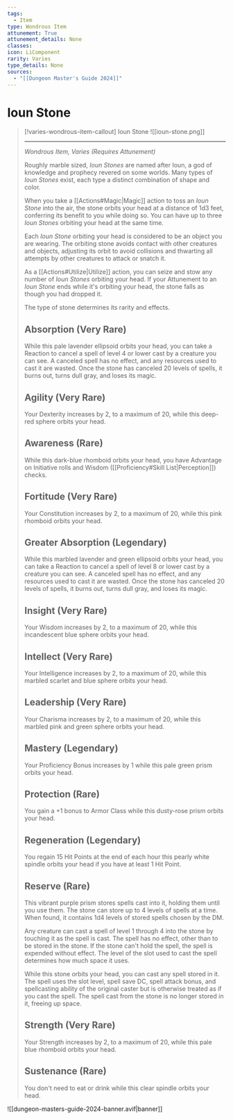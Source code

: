 ```yaml
---
tags:
  - Item
type: Wondrous Item
attunement: True
attunement_details: None
classes:
icon: LiComponent
rarity: Varies
type_details: None
sources: 
  - "[[Dungeon Master's Guide 2024]]"
---
```

# Ioun Stone
>[!varies-wondrous-item-callout] Ioun Stone
>![[ioun-stone.png]]
>
>-  - -
>_Wondrous Item, Varies (Requires Attunement)_
>
>Roughly marble sized, _Ioun Stones_ are named after Ioun, a god of knowledge and prophecy revered on some worlds. Many types of _Ioun Stones_ exist, each type a distinct combination of shape and color.
>
>When you take a [[Actions#Magic\|Magic]] action to toss an _Ioun Stone_ into the air, the stone orbits your head at a distance of 1d3 feet, conferring its benefit to you while doing so. You can have up to three _Ioun Stones_ orbiting your head at the same time.
>
>Each _Ioun Stone_ orbiting your head is considered to be an object you are wearing. The orbiting stone avoids contact with other creatures and objects, adjusting its orbit to avoid collisions and thwarting all attempts by other creatures to attack or snatch it.
>
>As a [[Actions#Utilize\|Utilize]] action, you can seize and stow any number of _Ioun Stones_ orbiting your head. If your Attunement to an _Ioun Stone_ ends while it's orbiting your head, the stone falls as though you had dropped it.
>
>The type of stone determines its rarity and effects.
>
>## Absorption (Very Rare)
>
>While this pale lavender ellipsoid orbits your head, you can take a Reaction to cancel a spell of level 4 or lower cast by a creature you can see. A canceled spell has no effect, and any resources used to cast it are wasted. Once the stone has canceled 20 levels of spells, it burns out, turns dull gray, and loses its magic.
>
>## Agility (Very Rare)
>
>Your Dexterity increases by 2, to a maximum of 20, while this deep-red sphere orbits your head.
>
>## Awareness (Rare)
>
>While this dark-blue rhomboid orbits your head, you have Advantage on Initiative rolls and Wisdom ([[Proficiency#Skill List\|Perception]]) checks.
>
>## Fortitude (Very Rare)
>
>Your Constitution increases by 2, to a maximum of 20, while this pink rhomboid orbits your head.
>
>## Greater Absorption (Legendary)
>
>While this marbled lavender and green ellipsoid orbits your head, you can take a Reaction to cancel a spell of level 8 or lower cast by a creature you can see. A canceled spell has no effect, and any resources used to cast it are wasted. Once the stone has canceled 20 levels of spells, it burns out, turns dull gray, and loses its magic.
>
>## Insight (Very Rare)
>
>Your Wisdom increases by 2, to a maximum of 20, while this incandescent blue sphere orbits your head.
>
>## Intellect (Very Rare)
>
>Your Intelligence increases by 2, to a maximum of 20, while this marbled scarlet and blue sphere orbits your head.
>
>## Leadership (Very Rare)
>
>Your Charisma increases by 2, to a maximum of 20, while this marbled pink and green sphere orbits your head.
>
>## Mastery (Legendary)
>
>Your Proficiency Bonus increases by 1 while this pale green prism orbits your head.
>
>## Protection (Rare)
>
>You gain a +1 bonus to Armor Class while this dusty-rose prism orbits your head.
>
>## Regeneration (Legendary)
>
>You regain 15 Hit Points at the end of each hour this pearly white spindle orbits your head if you have at least 1 Hit Point.
>
>## Reserve (Rare)
>
>This vibrant purple prism stores spells cast into it, holding them until you use them. The stone can store up to 4 levels of spells at a time. When found, it contains 1d4 levels of stored spells chosen by the DM.
>
>Any creature can cast a spell of level 1 through 4 into the stone by touching it as the spell is cast. The spell has no effect, other than to be stored in the stone. If the stone can't hold the spell, the spell is expended without effect. The level of the slot used to cast the spell determines how much space it uses.
>
>While this stone orbits your head, you can cast any spell stored in it. The spell uses the slot level, spell save DC, spell attack bonus, and spellcasting ability of the original caster but is otherwise treated as if you cast the spell. The spell cast from the stone is no longer stored in it, freeing up space.
>
>## Strength (Very Rare)
>
>Your Strength increases by 2, to a maximum of 20, while this pale blue rhomboid orbits your head.
>
>## Sustenance (Rare)
>
>You don't need to eat or drink while this clear spindle orbits your head.


![[dungeon-masters-guide-2024-banner.avif|banner]]